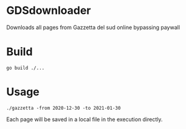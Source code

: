 # GDSdownloader
Downloads all pages from Gazzetta del sud online bypassing paywall

# Build
`go build ./...`

# Usage
`./gazzetta -from 2020-12-30 -to 2021-01-30`

Each page will be saved in a local file in the execution directly.
